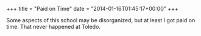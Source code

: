 +++
title = "Paid on Time"
date = "2014-01-16T01:45:17+00:00"
+++

Some aspects of this school may be disorganized, but at least I got paid on time. That never happened at Toledo.
			